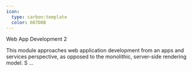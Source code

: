 ```yaml
---
icon:
  type: carbon:template
  color: 607D8B
---
```

Web App Development 2

This module approaches web application development from an apps and services perspective, as opposed to the monolithic, server-side rendering model. S ... 
